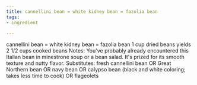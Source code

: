 ```yaml
---
title: cannellini bean = white kidney bean = fazolia bean
tags:
- ingredient

---
```

cannellini bean = white kidney bean = fazolia bean 1 cup dried beans yields 2 1/2 cups cooked beans Notes: You've probably already encountered this Italian bean in minestrone soup or a bean salad. It's prized for its smooth texture and nutty flavor. Substitutes: fresh cannellini bean OR Great Northern bean OR navy bean OR calypso bean (black and white coloring; takes less time to cook) OR flageolets
